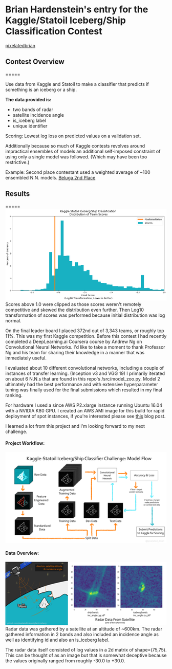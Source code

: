 # Brian Hardenstein's entry for the Kaggle/Statoil Iceberg/Ship Classification Contest
[pixelatedbrian](https://www.github.com/pixelatedbrian/vigilant-iceberg)

## Contest Overview
=====

Use data from Kaggle and Statoil to make a classifier that predicts if something is an iceberg or a ship.

**The data provided is:**
* two bands of radar
* satellite incidence angle
* is_iceberg label
* unique identifier

Scoring: Lowest log loss on predicted values on a validation set.

Additionally because so much of Kaggle contests revolves around impractical ensembles of models an additional self-imposed constraint of using only a single model was followed. (Which may have been too restrictive.)

Example: Second place contestant used a weighted average of ~100 ensembled N.N. models. [Beluga 2nd Place](https://www.kaggle.com/c/statoil-iceberg-classifier-challenge/discussion/48294)

## Results
=====
![competition results](/imgs/report/log_scores.png)
Scores above 1.0 were clipped as those scores weren't remotely competitive and skewed the distribution even further. Then Log10 transformation of scores was performed because initial distribution was log normal.

On the final leader board I placed 372nd out of 3,343 teams, or roughly top 11%. This was my first Kaggle competition. Before this contest I had recently completed a DeepLearning.ai Coursera course by Andrew Ng on Convolutional Neural Networks. I'd like to take a moment to thank Professor Ng and his team for sharing their knowledge in a manner that was immediately useful.

I evaluated about 10 different convolutional networks, including a couple of instances of transfer learning. (Inception v3 and VGG 19) I primarily iterated on about 6 N.N.s that are found in this repo's /src/model_zoo.py.  Model 2 ultimately had the best performance and with extensive hyperparameter tuning was finally used for the final submissions which resulted in my final ranking.

For hardware I used a since AWS P2.xlarge instance running Ubuntu 16.04 with a NVIDIA K80 GPU. I created an AWS AMI image for this build for rapid deployment of spot instances, if you're interested please see [this](https://pixelatedbrian.github.io/2018-01-12-AWS-Deep-Learning-with-GPU/) blog post.    

I learned a lot from this project and I'm looking forward to my next challenge.

#### Project Workflow:
![model flow](/imgs/report/model_flowchart.png)


#### Data Overview:

![data overview](/imgs/report/vigilant-iceberg_explanation_graphic_2.png)
Radar data was gathered by a satellite at an altitude of ~600km. The radar gathered information in 2 bands and also included an incidence angle as well as identifying id and also an is_iceberg label.

The radar data itself consisted of log values in a 2d matrix of shape=(75,75).  This can be thought of as an image but that is somewhat deceptive because the values originally ranged from roughly -30.0 to +30.0.

